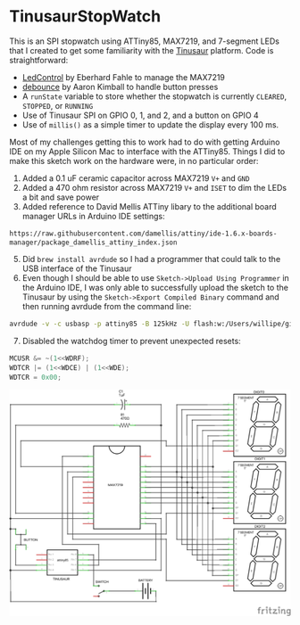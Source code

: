 # TinusaurStopWatch
This is an SPI stopwatch using ATTiny85, MAX7219, and 7-segment LEDs that I created to get some familiarity with the [Tinusaur](https://tinusaur.org/) platform.  Code is straightforward:

* [LedControl](https://wayoda.github.io/LedControl/) by Eberhard Fahle to manage the MAX7219
* [debounce](https://github.com/kimballa/button-debounce) by Aaron Kimball to handle button presses
* A `runState` variable to store whether the stopwatch is currently `CLEARED`, `STOPPED`, or `RUNNING`
* Use of Tinusaur SPI on GPIO 0, 1, and 2, and a button on GPIO 4
* Use of `millis()` as a simple timer to update the display every 100 ms.

Most of my challenges getting this to work had to do with getting Arduino IDE on my Apple Silicon Mac to interface with the ATTiny85.  Things I did to make this sketch work on the hardware were, in no particular order:

1. Added a 0.1 uF ceramic capacitor across MAX7219 `V+` and `GND`
2. Added a 470 ohm resistor across MAX7219 `V+` and `ISET` to dim the LEDs a bit and save power
3. Added reference to David Mellis ATTiny libary to the additional board manager URLs in Arduino IDE settings:

```
https://raw.githubusercontent.com/damellis/attiny/ide-1.6.x-boards-manager/package_damellis_attiny_index.json
```

5. Did `brew install avrdude` so I had a programmer that could talk to the USB interface of the Tinusaur
6. Even though I should be able to use `Sketch->Upload Using Programmer` in the Arduino IDE, I was only able to successfully upload the sketch to the Tinusaur by using the `Sketch->Export Compiled Binary` command and then running avrdude from the command line:

```zsh
avrdude -v -c usbasp -p attiny85 -B 125kHz -U flash:w:/Users/willipe/github/TinusaurStopWatch/build/attiny.avr.ATtinyX5/TinusaurStopWatch.ino.hex:i
```
7. Disabled the watchdog timer to prevent unexpected resets:

```c
MCUSR &= ~(1<<WDRF);
WDTCR |= (1<<WDCE) | (1<<WDE);
WDTCR = 0x00;
```
![Circuit Diagram](./Tinusaur_schem.png)
